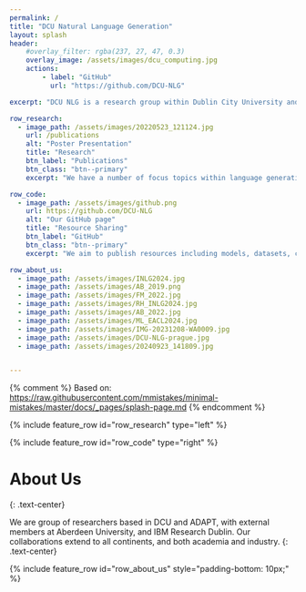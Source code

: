 ```yaml
---
permalink: /
title: "DCU Natural Language Generation"
layout: splash
header:
    #overlay_filter: rgba(237, 27, 47, 0.3)
    overlay_image: /assets/images/dcu_computing.jpg
    actions:
        - label: "GitHub"
          url: "https://github.com/DCU-NLG"

excerpt: "DCU NLG is a research group within Dublin City University and the ADAPT Research Centre, located in Dublin, Ireland. We work on language generation in its broadest sense, encompassing data-to-text, text-to-text and free generation tasks."

row_research:
  - image_path: /assets/images/20220523_121124.jpg
    url: /publications
    alt: "Poster Presentation"
    title: "Research"
    btn_label: "Publications"
    btn_class: "btn--primary"
    excerpt: "We have a number of focus topics within language generation, including controllability, disentanglement, modularisation, reproducibility and evaluation of automatically generated text."

row_code:
  - image_path: /assets/images/github.png
    url: https://github.com/DCU-NLG
    alt: "Our GitHub page"
    title: "Resource Sharing"
    btn_label: "GitHub"
    btn_class: "btn--primary"
    excerpt: "We aim to publish resources including models, datasets, code and data sheets via GitHub to help others to use and build on our work. Feedback is always welcome."

row_about_us:
  - image_path: /assets/images/INLG2024.jpg
  - image_path: /assets/images/AB_2019.png
  - image_path: /assets/images/FM_2022.jpg
  - image_path: /assets/images/RH_INLG2024.jpg
  - image_path: /assets/images/AB_2022.jpg
  - image_path: /assets/images/ML_EACL2024.jpg
  - image_path: /assets/images/IMG-20231208-WA0009.jpg
  - image_path: /assets/images/DCU-NLG-prague.jpg
  - image_path: /assets/images/20240923_141809.jpg


---
```

{% comment %}
Based on: https://raw.githubusercontent.com/mmistakes/minimal-mistakes/master/docs/_pages/splash-page.md
{% endcomment %}

{% include feature_row id="row_research" type="left" %}

{% include feature_row id="row_code" type="right" %}



# About Us
{: .text-center}

We are group of researchers based in DCU and ADAPT, with external members at Aberdeen University, and IBM Research Dublin. Our collaborations extend to all continents, and both academia and industry.
{: .text-center}

{% include feature_row id="row_about_us" style="padding-bottom: 10px;" %}

